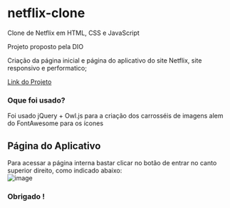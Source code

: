 # netflix-clone
Clone de Netflix em HTML, CSS e JavaScript

Projeto proposto pela DIO

Criação da página inicial e página do aplicativo do site Netflix, site responsivo e performatico;

<a target="_blank" href="https://marcogouveia.github.io/netflix-clone/">Link do Projeto</a>

### Oque foi usado?

Foi usado jQuery + Owl.js para a criação dos carrosséis de imagens alem do FontAwesome para os ícones

## Página do Aplicativo

Para acessar a página interna bastar clicar no botão de entrar no canto superior direito, como indicado abaixo: <br>
![image](https://user-images.githubusercontent.com/57922080/148829816-7a342ff4-0d9b-4cc9-9620-e2d36a8fe543.png)

### Obrigado !


